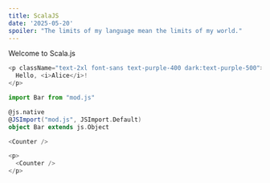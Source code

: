 ```yaml
---
title: ScalaJS
date: '2025-05-20'
spoiler: "The limits of my language mean the limits of my world."
---
```


Welcome to Scala.js

```js eval
<p className="text-2xl font-sans text-purple-400 dark:text-purple-500">
  Hello, <i>Alice</i>!
</p>
```

```js
import Bar from "mod.js"
```

```scala
@js.native
@JSImport("mod.js", JSImport.Default)
object Bar extends js.Object
```


```js
<Counter />
```

```js eval
<p>
  <Counter />
</p>
```